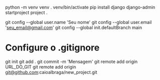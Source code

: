 python -m venv venv
. venv/bin/activate
pip install django
django-admin startproject project .




git config --global user.name 'Seu nome'
git config --global user.email 'seu_email@gmail.com'
git config --global init.defaultBranch main
# Configure o .gitignore
git init
git add .
git commit -m 'Mensagem'
git remote add origin URL_DO_GIT
git remote add origin git@github.com:caioalbraga/new_project.git